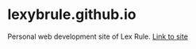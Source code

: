# lexybrule.github.io
Personal web development site of Lex Rule.
[Link to site](https://lexybrule.github.io/)
